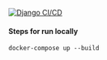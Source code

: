 [![Django CI/CD](https://github.com/absorian/cryptoclicker/actions/workflows/djangoapp.yml/badge.svg)](https://github.com/absorian/cryptoclicker/actions/workflows/djangoapp.yml)

#### Steps for run locally
```
docker-compose up --build
```
